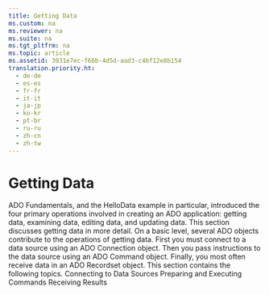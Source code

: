 ```yaml
---
title: Getting Data
ms.custom: na
ms.reviewer: na
ms.suite: na
ms.tgt_pltfrm: na
ms.topic: article
ms.assetid: 3931e7ec-f66b-4d5d-aad3-c4bf12e8b154
translation.priority.ht: 
  - de-de
  - es-es
  - fr-fr
  - it-it
  - ja-jp
  - ko-kr
  - pt-br
  - ru-ru
  - zh-cn
  - zh-tw
---
```

# Getting Data
<?xml version="1.0" encoding="utf-8"?>
<developerReferenceWithoutSyntaxDocument xmlns="http://ddue.schemas.microsoft.com/authoring/2003/5" xmlns:xlink="http://www.w3.org/1999/xlink" xmlns:xsi="http://www.w3.org/2001/XMLSchema-instance" xsi:schemaLocation="http://ddue.schemas.microsoft.com/authoring/2003/5 http://dduestorage.blob.core.windows.net/ddueschema/developer.xsd">
  <introduction>
    <para>
      <legacyLink xlink:href="d6a66928-e68f-4c38-b87a-838c5de50a28">ADO Fundamentals</legacyLink>, and the <legacyLink xlink:href="de4bcd56-dac2-45e6-95ab-9fd7f25878fc">HelloData</legacyLink> example in particular, introduced the four primary operations involved in creating an ADO application: getting data, examining data, editing data, and updating data. This section discusses getting data in more detail. </para>
    <para>On a basic level, several ADO objects contribute to the operations of getting data. First you must connect to a data source using an ADO <legacyBold>Connection</legacyBold> object. Then you pass instructions to the data source using an ADO <legacyBold>Command</legacyBold> object. Finally, you most often receive data in an ADO <legacyBold>Recordset</legacyBold> object. </para>
    <para>This section contains the following topics.  </para>
    <list class="bullet">
      <listItem>
        <para>             <legacyLink xlink:href="82770486-37bd-4c90-885f-6817a7c77ad7">Connecting to Data Sources</legacyLink>           </para>
      </listItem>
      <listItem>
        <para>             <legacyLink xlink:href="7448d9ee-7f4b-47e3-be54-2df8c9bbac32">Preparing and Executing Commands</legacyLink>           </para>
      </listItem>
      <listItem>
        <para>             <legacyLink xlink:href="791aa26e-7aae-477e-9f05-5cd46e1de095">Receiving Results</legacyLink>           </para>
      </listItem>
    </list>
  </introduction>
  <relatedTopics />
</developerReferenceWithoutSyntaxDocument>